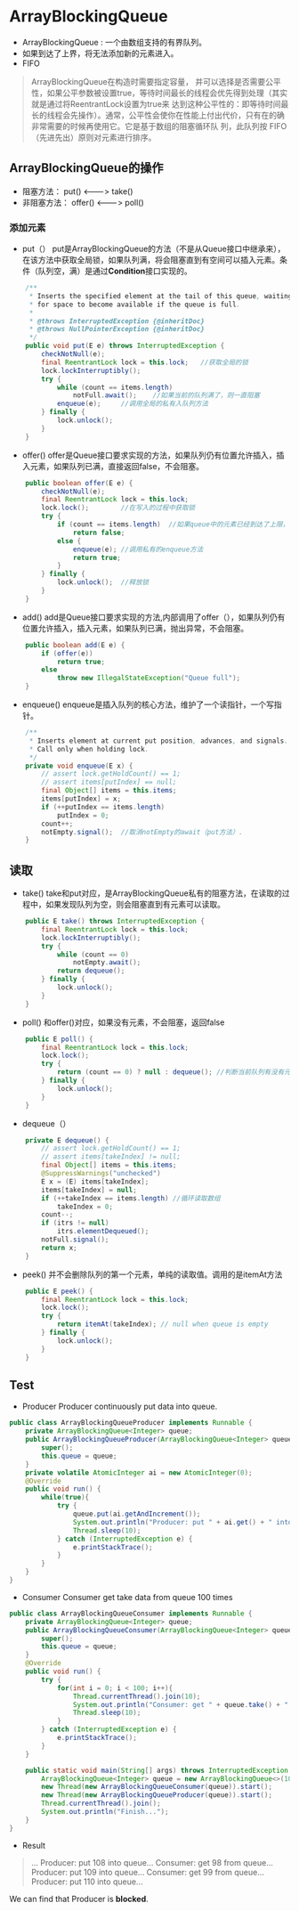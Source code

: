 # ArrayBlockingQueue
* ArrayBlockingQueue : 一个由数组支持的有界队列。
* 如果到达了上界，将无法添加新的元素进入。
* FIFO
>ArrayBlockingQueue在构造时需要指定容量， 并可以选择是否需要公平性，如果公平参数被设置true，等待时间最长的线程会优先得到处理（其实就是通过将ReentrantLock设置为true来 达到这种公平性的：即等待时间最长的线程会先操作）。通常，公平性会使你在性能上付出代价，只有在的确非常需要的时候再使用它。它是基于数组的阻塞循环队 列，此队列按 FIFO（先进先出）原则对元素进行排序。

## ArrayBlockingQueue的操作
* 阻塞方法： put() <---> take()
* 非阻塞方法： offer() <---> poll()

### 添加元素
* put（）	put是ArrayBlockingQueue的方法（不是从Queue接口中继承来），在该方法中获取全局锁，如果队列满，将会阻塞直到有空间可以插入元素。条件（队列空，满）是通过**Condition**接口实现的。
```Java
    /**
     * Inserts the specified element at the tail of this queue, waiting
     * for space to become available if the queue is full.
     *
     * @throws InterruptedException {@inheritDoc}
     * @throws NullPointerException {@inheritDoc}
     */
    public void put(E e) throws InterruptedException {
        checkNotNull(e);
        final ReentrantLock lock = this.lock;	//获取全局的锁
        lock.lockInterruptibly();
        try {
            while (count == items.length)
                notFull.await();	//如果当前的队列满了，则一直阻塞
            enqueue(e);		//调用全局的私有入队列方法
        } finally {
            lock.unlock();
        }
    }
```
* offer() offer是Queue接口要求实现的方法，如果队列仍有位置允许插入，插入元素，如果队列已满，直接返回false，不会阻塞。
```Java
	public boolean offer(E e) {
        checkNotNull(e);
        final ReentrantLock lock = this.lock;
        lock.lock();		//在写入的过程中获取锁
        try {
            if (count == items.length)	//如果queue中的元素已经到达了上限，直接返回false
                return false;
            else {
                enqueue(e);	//调用私有的enqueue方法
                return true;
            }
        } finally {
            lock.unlock();	//释放锁
        }
    }
```
* add() add是Queue接口要求实现的方法,内部调用了offer（），如果队列仍有位置允许插入，插入元素，如果队列已满，抛出异常，不会阻塞。
```Java
    public boolean add(E e) {
        if (offer(e))
            return true;
        else
            throw new IllegalStateException("Queue full");
    }
```
* enqueue() enqueue是插入队列的核心方法，维护了一个读指针，一个写指针。
```Java
    /**
     * Inserts element at current put position, advances, and signals.
     * Call only when holding lock.
     */
    private void enqueue(E x) {
        // assert lock.getHoldCount() == 1;
        // assert items[putIndex] == null;
        final Object[] items = this.items;
        items[putIndex] = x;
        if (++putIndex == items.length)
            putIndex = 0;
        count++;
        notEmpty.signal();	//取消notEmpty的await（put方法）.
    }
```
## 读取
* take() take和put对应，是ArrayBlockingQueue私有的阻塞方法，在读取的过程中，如果发现队列为空，则会阻塞直到有元素可以读取。
```Java
    public E take() throws InterruptedException {
        final ReentrantLock lock = this.lock;
        lock.lockInterruptibly();
        try {
            while (count == 0)
                notEmpty.await();
            return dequeue();
        } finally {
            lock.unlock();
        }
    }
```
* poll() 和offer()对应，如果没有元素，不会阻塞，返回false
```Java
    public E poll() {
        final ReentrantLock lock = this.lock;
        lock.lock();
        try {
            return (count == 0) ? null : dequeue();	//判断当前队列有没有元素。有的话调用deqeueu方法。
        } finally {
            lock.unlock();
        }
    }
```

* dequeue（）
```Java
    private E dequeue() {
        // assert lock.getHoldCount() == 1;
        // assert items[takeIndex] != null;
        final Object[] items = this.items;
        @SuppressWarnings("unchecked")
        E x = (E) items[takeIndex];
        items[takeIndex] = null;
        if (++takeIndex == items.length) //循环读取数组
            takeIndex = 0;
        count--;
        if (itrs != null)
            itrs.elementDequeued();
        notFull.signal();
        return x;
    }
```

* peek() 并不会删除队列的第一个元素，单纯的读取值。调用的是itemAt方法
```Java
    public E peek() {
        final ReentrantLock lock = this.lock;
        lock.lock();
        try {
            return itemAt(takeIndex); // null when queue is empty
        } finally {
            lock.unlock();
        }
    }
```

## Test
* Producer
Producer continuously put data into queue.
```Java
public class ArrayBlockingQueueProducer implements Runnable {
	private ArrayBlockingQueue<Integer> queue;
	public ArrayBlockingQueueProducer(ArrayBlockingQueue<Integer> queue) {
		super();
		this.queue = queue;
	}
	private volatile AtomicInteger ai = new AtomicInteger(0);
	@Override
	public void run() {
		while(true){
			try {
				queue.put(ai.getAndIncrement());
				System.out.println("Producer: put " + ai.get() + " into queue...");
				Thread.sleep(10);
			} catch (InterruptedException e) {
				e.printStackTrace();
			}
		}
	}
}
```

* Consumer
Consumer get take data from queue 100 times
```Java
public class ArrayBlockingQueueConsumer implements Runnable {
	private ArrayBlockingQueue<Integer> queue;
	public ArrayBlockingQueueConsumer(ArrayBlockingQueue<Integer> queue) {
		super();
		this.queue = queue;
	}
	@Override
	public void run() {
		try {
			for(int i = 0; i < 100; i++){
				Thread.currentThread().join(10);
				System.out.println("Consumer: get " + queue.take() + " from queue...");
				Thread.sleep(10);
			}
		} catch (InterruptedException e) {
			e.printStackTrace();
		}
	}

	public static void main(String[] args) throws InterruptedException {
		ArrayBlockingQueue<Integer> queue = new ArrayBlockingQueue<>(10);
		new Thread(new ArrayBlockingQueueConsumer(queue)).start();
		new Thread(new ArrayBlockingQueueProducer(queue)).start();
		Thread.currentThread().join();
		System.out.println("Finish...");
	}
}
```
* Result
>...
Producer: put 108 into queue...
Consumer: get 98 from queue...
Producer: put 109 into queue...
Consumer: get 99 from queue...
Producer: put 110 into queue...

We can find that Producer is **blocked**.